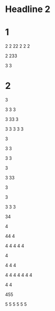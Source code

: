 # Headline 2
# 1
2
2
22
2
2
2

2
233


3
3
# 2 

3


3
3
3

3
33
3

3
3
3
3
3




3


3
3

3
3


3

3
33

3

3



3
3
3

34

4



44
4

4
4
4
4
4



4

4
4
4


4
4
4
4
4
4
4

4
4

455

5
5
5
5
5
5

